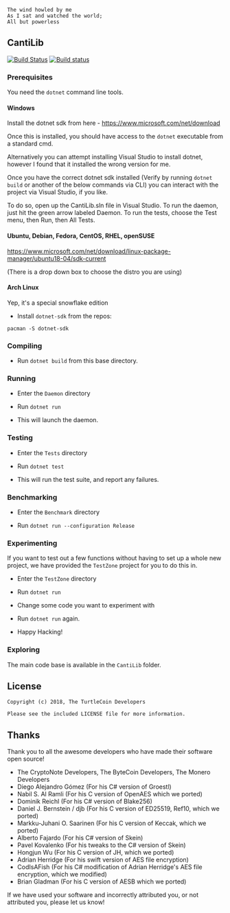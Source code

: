 ```
The wind howled by me
As I sat and watched the world;
All but powerless
```

## CantiLib

[![Build Status](https://travis-ci.org/turtlecoin/cs-turtlecoin.svg?branch=master)](https://travis-ci.org/turtlecoin/cs-turtlecoin)
[![Build status](https://ci.appveyor.com/api/projects/status/nxfp3iplp4fclfla?svg=true)](https://ci.appveyor.com/project/RocksteadyTC/cs-turtlecoin)

### Prerequisites

You need the `dotnet` command line tools.

#### Windows

Install the dotnet sdk from here - https://www.microsoft.com/net/download

Once this is installed, you should have access to the `dotnet` executable from a standard cmd.

Alternatively you can attempt installing Visual Studio to install dotnet, however I found that it installed the wrong version for me.

Once you have the correct dotnet sdk installed (Verify by running `dotnet build` or another of the below commands via CLI) you can interact with the project via Visual Studio, if you like.

To do so, open up the CantiLib.sln file in Visual Studio. To run the daemon, just hit the green arrow labeled Daemon. To run the tests, choose the Test menu, then Run, then All Tests.

#### Ubuntu, Debian, Fedora, CentOS, RHEL, openSUSE

https://www.microsoft.com/net/download/linux-package-manager/ubuntu18-04/sdk-current

(There is a drop down box to choose the distro you are using)

#### Arch Linux

Yep, it's a special snowflake edition

* Install `dotnet-sdk` from the repos:

`pacman -S dotnet-sdk`

### Compiling

* Run `dotnet build` from this base directory.

### Running

* Enter the `Daemon` directory

* Run `dotnet run`

* This will launch the daemon.

### Testing

* Enter the `Tests` directory

* Run `dotnet test`

* This will run the test suite, and report any failures.

### Benchmarking

* Enter the `Benchmark` directory

* Run `dotnet run --configuration Release`

### Experimenting

If you want to test out a few functions without having to set up a whole new
project, we have provided the `TestZone` project for you to do this in.

* Enter the `TestZone` directory

* Run `dotnet run`

* Change some code you want to experiment with

* Run `dotnet run` again.

* Happy Hacking!

### Exploring

The main code base is available in the `CantiLib` folder.

## License

```
Copyright (c) 2018, The TurtleCoin Developers

Please see the included LICENSE file for more information.
```

## Thanks

Thank you to all the awesome developers who have made their software open source!

* The CryptoNote Developers, The ByteCoin Developers, The Monero Developers
* Diego Alejandro Gómez (For his C# version of Groestl)
* Nabil S. Al Ramli (For his C version of OpenAES which we ported)
* Dominik Reichl (For his C# version of Blake256)
* Daniel J. Bernstein / djb (For his C version of ED25519, Ref10, which we ported)
* Markku-Juhani O. Saarinen (For his C version of Keccak, which we ported)
* Alberto Fajardo (For his C# version of Skein)
* Pavel Kovalenko (For his tweaks to the C# version of Skein)
* Hongjun Wu (For his C version of JH, which we ported)
* Adrian Herridge (For his swift version of AES file encryption)
* CodIsAFish (For his C# modification of Adrian Herridge's AES file encryption, which we modified)
* Brian Gladman (For his C version of AESB which we ported)

If we have used your software and incorrectly attributed you, or not attributed you, please let us know!
